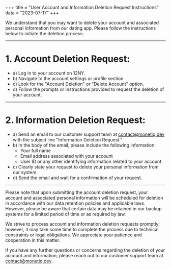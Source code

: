 +++
title = "User Account and Information Deletion Request Instructions"
data = "2023-07-17"
+++

We understand that you may want to delete your account and associated personal information from our dating app. Please follow the instructions below to initiate the deletion process:

---

# 1. Account Deletion Request:

  - a) Log in to your account on 12NY.
  - b) Navigate to the account settings or profile section.
  - c) Look for the "Account Deletion" or "Delete Account" option.
  - d) Follow the prompts or instructions provided to request the deletion of your account.

---

# 2. Information Deletion Request:

  - a) Send an email to our customer support team at [contact@monetiq.dev](mailto:contact@monetiq.dev) with the subject line "Information Deletion Request."
  - b) In the body of the email, please include the following information:
      - Your full name
      - Email address associated with your account
      - User ID or any other identifying information related to your account
  - c) Clearly state your request to delete your personal information from our system.
  - d) Send the email and wait for a confirmation of your request.

---

Please note that upon submitting the account deletion request, your account and associated personal information will be scheduled for deletion in accordance with our data retention policies and applicable laws. However, please be aware that certain data may be retained in our backup systems for a limited period of time or as required by law.

We strive to process account and information deletion requests promptly; however, it may take some time to complete the process due to technical constraints or legal obligations. We appreciate your patience and cooperation in this matter.

If you have any further questions or concerns regarding the deletion of your account and information, please reach out to our customer support team at [contact@monetiq.dev](mailto:contact@monetiq.dev).